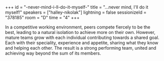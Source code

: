 +++
id = "-never-mind-i-ll-do-it-myself-"
title = "...never mind, I'll do it myself!"
speakers = ["halley-nikolak"]
lightning = false
sessionizeId = "378185"
room = "D"
time = "4"
+++

In a competitive working environment, peers compete fiercely to be the best, leading to a natural isolation to achieve more on their own. However, mature teams grow with each individual contributing towards a shared goal. Each with their speciality, experience and appetite, sharing what they know and helping each other. The result is a strong performing team, united and achieving way beyond the sum of its members.